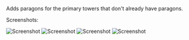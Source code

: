 Adds paragons for the primary towers that don't already have paragons.

Screenshots:

<img alt="Screenshot" src="https://github.com/Greenphx9/BTD6Mods/blob/main/PrimaryParagons/ss1.png?raw=true">

<img alt="Screenshot" src="https://github.com/Greenphx9/BTD6Mods/blob/main/PrimaryParagons/ss2.png?raw=true">

<img alt="Screenshot" src="https://github.com/Greenphx9/BTD6Mods/blob/main/PrimaryParagons/ss3.png?raw=true">

<img alt="Screenshot" src="https://github.com/Greenphx9/BTD6Mods/blob/main/PrimaryParagons/ss4.png?raw=true">
